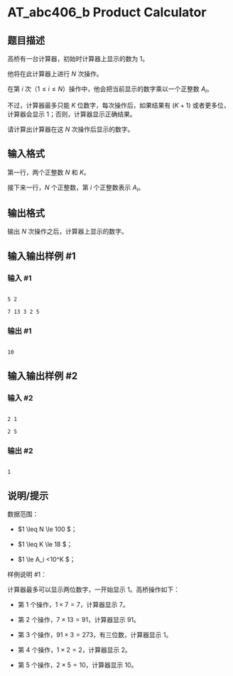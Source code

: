 # AT_abc406_b Product Calculator

## 题目描述

高桥有一台计算器，初始时计算器上显示的数为 $1$。

他将在此计算器上进行 $N$ 次操作。

在第 $i$ 次（$1 \le i \le N$）操作中，他会把当前显示的数字乘以一个正整数 $A_i$。

不过，计算器最多只能 $K$ 位数字，每次操作后，如果结果有 $(K+1)$ 或者更多位，计算器会显示 $1$；否则，计算器显示正确结果。

请计算出计算器在这 $N$ 次操作后显示的数字。

## 输入格式

第一行，两个正整数 $N$ 和 $K$。

接下来一行，$N$ 个正整数，第 $i$ 个正整数表示 $A_i$。

## 输出格式

输出 $N$ 次操作之后，计算器上显示的数字。

## 输入输出样例 #1

### 输入 #1

```
5 2
7 13 3 2 5
```

### 输出 #1

```
10
```

## 输入输出样例 #2

### 输入 #2

```
2 1
2 5
```

### 输出 #2

```
1
```

## 说明/提示

数据范围：
- $1 \leq N \le 100 $；
- $1 \leq K \le 18 $；
- $1 \le A_i <10^K $；

样例说明 #1： 

计算器最多可以显示两位数字，一开始显示 $1$。高桥操作如下：

- 第 1 个操作，$1\times 7=7$，计算器显示 $7$。  
- 第 2 个操作，$7\times 13=91$，计算器显示 $91$。  
- 第 3 个操作，$91\times 3=273$，有三位数，计算器显示 $1$。  
- 第 4 个操作，$1\times 2=2$，计算器显示 $2$。  
- 第 5 个操作，$2\times 5=10$，计算器显示 $10$。
